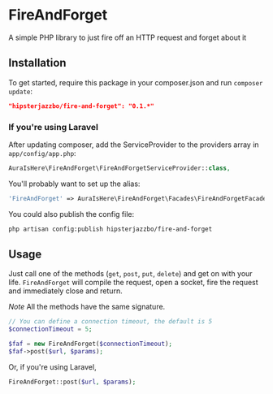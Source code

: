 FireAndForget
===============

A simple PHP library to just fire off an HTTP request and forget about it

## Installation

To get started, require this package in your composer.json and run `composer update`:

```json
"hipsterjazzbo/fire-and-forget": "0.1.*"
```

### If you're using Laravel

After updating composer, add the ServiceProvider to the providers array in `app/config/app.php`:

```php
AuraIsHere\FireAndForget\FireAndForgetServiceProvider::class,
```

You'll probably want to set up the alias:

```php
'FireAndForget' => AuraIsHere\FireAndForget\Facades\FireAndForgetFacade::class
```

You could also publish the config file:

```bash
php artisan config:publish hipsterjazzbo/fire-and-forget
```

## Usage

Just call one of the  methods (`get`, `post`, `put`, `delete`) and get on with your life. `FireAndForget` will compile the request, open a socket, fire the request and immediately close and return.

*Note* All the methods have the same signature.

```php
// You can define a connection timeout, the default is 5
$connectionTimeout = 5;

$faf = new FireAndForget($connectionTimeout);
$faf->post($url, $params);
```

Or, if you're using Laravel,

```php
FireAndForget::post($url, $params);
```
